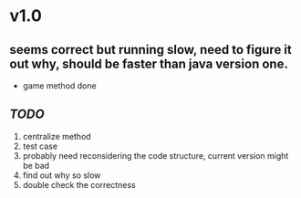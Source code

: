 # v1.0

## seems correct but running slow, need to figure it out why, should be faster than java version one.

* game method done


## *TODO*

1. centralize method
1. test case
1. probably need reconsidering the code structure, current version might be bad
1. find out why so slow
1. double check the correctness